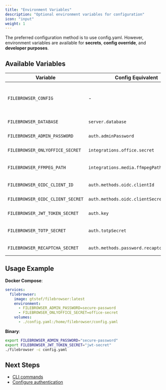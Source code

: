 ```yaml
---
title: "Environment Variables"
description: "Optional environment variables for configuration"
icon: "input"
weight: 1
---
```


The preferred configuration method is to use config.yaml. However, environment variables are available for **secrets**, **config override**, and **developer purposes**.

## Available Variables

| Variable | Config Equivalent | Description |
|----------|-------------------|-------------|
| `FILEBROWSER_CONFIG` | - | Config file path when no CLI argument provided |
| `FILEBROWSER_DATABASE` | `server.database` | Database file path |
| `FILEBROWSER_ADMIN_PASSWORD` | `auth.adminPassword` | Admin password |
| `FILEBROWSER_ONLYOFFICE_SECRET` | `integrations.office.secret` | OnlyOffice JWT secret |
| `FILEBROWSER_FFMPEG_PATH` | `integrations.media.ffmpegPath` | Path to FFmpeg binaries |
| `FILEBROWSER_OIDC_CLIENT_ID` | `auth.methods.oidc.clientId` | OIDC client ID |
| `FILEBROWSER_OIDC_CLIENT_SECRET` | `auth.methods.oidc.clientSecret` | OIDC client secret |
| `FILEBROWSER_JWT_TOKEN_SECRET` | `auth.key` | JWT signing key |
| `FILEBROWSER_TOTP_SECRET` | `auth.totpSecret` | TOTP encryption secret |
| `FILEBROWSER_RECAPTCHA_SECRET` | `auth.methods.password.recaptcha.secret` | reCAPTCHA secret key |

## Usage Example

**Docker Compose**:
```yaml
services:
  filebrowser:
    image: gtstef/filebrowser:latest
    environment:
      - FILEBROWSER_ADMIN_PASSWORD=secure-password
      - FILEBROWSER_ONLYOFFICE_SECRET=office-secret
    volumes:
      - ./config.yaml:/home/filebrowser/config.yaml
```

**Binary**:
```bash
export FILEBROWSER_ADMIN_PASSWORD="secure-password"
export FILEBROWSER_JWT_TOKEN_SECRET="jwt-secret"
./filebrowser -c config.yaml
```

## Next Steps

- [CLI commands](/docs/reference/cli/)
- [Configure authentication](/docs/configuration/authentication/)

